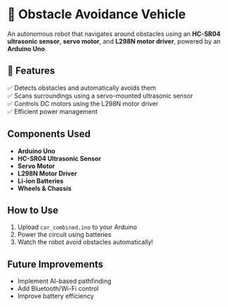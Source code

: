 # 🚗 Obstacle Avoidance Vehicle  
An autonomous robot that navigates around obstacles using an **HC-SR04 ultrasonic sensor**, **servo motor**, and **L298N motor driver**, powered by an **Arduino Uno**.  

## 📌 Features  
✅ Detects obstacles and automatically avoids them  
✅ Scans surroundings using a servo-mounted ultrasonic sensor  
✅ Controls DC motors using the L298N motor driver  
✅ Efficient power management  

##  Components Used  
- **Arduino Uno**  
- **HC-SR04 Ultrasonic Sensor**  
- **Servo Motor**  
- **L298N Motor Driver**  
- **Li-ion Batteries**  
- **Wheels & Chassis**  


##  How to Use  
1. Upload `car_combined.ino` to your Arduino  
2. Power the circuit using batteries  
3. Watch the robot avoid obstacles automatically!  

## Future Improvements  
- Implement AI-based pathfinding  
- Add Bluetooth/Wi-Fi control  
- Improve battery efficiency  

